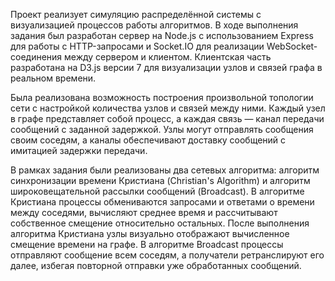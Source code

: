 Проект реализует симуляцию распределённой системы с визуализацией процессов работы алгоритмов. В ходе выполнения задания был разработан сервер на Node.js с использованием Express для работы с HTTP-запросами и Socket.IO для реализации WebSocket-соединения между сервером и клиентом. Клиентская часть разработана на D3.js версии 7 для визуализации узлов и связей графа в реальном времени.

Была реализована возможность построения произвольной топологии сети с настройкой количества узлов и связей между ними. Каждый узел в графе представляет собой процесс, а каждая связь — канал передачи сообщений с заданной задержкой. Узлы могут отправлять сообщения своим соседям, а каналы обеспечивают доставку сообщений с имитацией задержки передачи.

В рамках задания были реализованы два сетевых алгоритма: алгоритм синхронизации времени Кристиана (Christian's Algorithm) и алгоритм широковещательной рассылки сообщений (Broadcast). В алгоритме Кристиана процессы обмениваются запросами и ответами о времени между соседями, вычисляют среднее время и рассчитывают собственное смещение относительно остальных. После выполнения алгоритма Кристиана узлы визуально отображают вычисленное смещение времени на графе. В алгоритме Broadcast процессы отправляют сообщение всем соседям, а получатели ретранслируют его далее, избегая повторной отправки уже обработанных сообщений.
